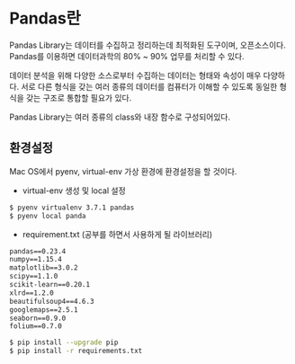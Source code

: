 # Pandas란

Pandas Library는 데이터를 수집하고 정리하는데 최적화된 도구이며, 오픈소스이다. Pandas를 이용하면 데이터과학의 80% ~ 90% 업무를 처리할 수 있다.

데이터 분석을 위해 다양한 소스로부터 수집하는 데이터는 형태와 속성이 매우 다양하다. 서로 다른 형식을 갖는 여러 종류의 데이터를 컴퓨터가 이해할 수 있도록 동일한 형식을 갖는 구조로 통합할 필요가 있다.

Pandas Library는 여러 종류의 class와 내장 함수로 구성되어있다.

## 환경설정

Mac OS에서 pyenv, virtual-env 가상 환경에 환경설정을 할 것이다.

- virtual-env 생성 및 local 설정

```bash
$ pyenv virtualenv 3.7.1 pandas
$ pyenv local panda
```

- requirement.txt (공부를 하면서 사용하게 될 라이브러리)

```txt
pandas==0.23.4
numpy==1.15.4
matplotlib==3.0.2
scipy==1.1.0
scikit-learn==0.20.1
xlrd==1.2.0
beautifulsoup4==4.6.3
googlemaps==2.5.1
seaborn==0.9.0
folium==0.7.0
```

```bash
$ pip install --upgrade pip
$ pip install -r requirements.txt
```

